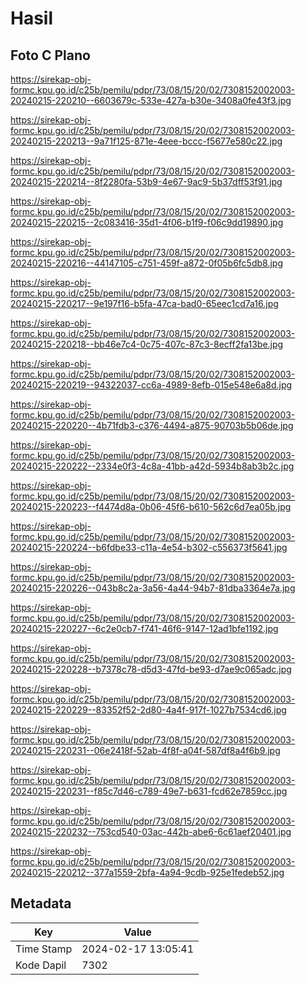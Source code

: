 # Hasil

## Foto C Plano

https://sirekap-obj-formc.kpu.go.id/c25b/pemilu/pdpr/73/08/15/20/02/7308152002003-20240215-220210--6603679c-533e-427a-b30e-3408a0fe43f3.jpg

https://sirekap-obj-formc.kpu.go.id/c25b/pemilu/pdpr/73/08/15/20/02/7308152002003-20240215-220213--9a71f125-871e-4eee-bccc-f5677e580c22.jpg

https://sirekap-obj-formc.kpu.go.id/c25b/pemilu/pdpr/73/08/15/20/02/7308152002003-20240215-220214--8f2280fa-53b9-4e67-9ac9-5b37dff53f91.jpg

https://sirekap-obj-formc.kpu.go.id/c25b/pemilu/pdpr/73/08/15/20/02/7308152002003-20240215-220215--2c083416-35d1-4f06-b1f9-f06c9dd19890.jpg

https://sirekap-obj-formc.kpu.go.id/c25b/pemilu/pdpr/73/08/15/20/02/7308152002003-20240215-220216--44147105-c751-459f-a872-0f05b6fc5db8.jpg

https://sirekap-obj-formc.kpu.go.id/c25b/pemilu/pdpr/73/08/15/20/02/7308152002003-20240215-220217--9e197f16-b5fa-47ca-bad0-65eec1cd7a16.jpg

https://sirekap-obj-formc.kpu.go.id/c25b/pemilu/pdpr/73/08/15/20/02/7308152002003-20240215-220218--bb46e7c4-0c75-407c-87c3-8ecff2fa13be.jpg

https://sirekap-obj-formc.kpu.go.id/c25b/pemilu/pdpr/73/08/15/20/02/7308152002003-20240215-220219--94322037-cc6a-4989-8efb-015e548e6a8d.jpg

https://sirekap-obj-formc.kpu.go.id/c25b/pemilu/pdpr/73/08/15/20/02/7308152002003-20240215-220220--4b71fdb3-c376-4494-a875-90703b5b06de.jpg

https://sirekap-obj-formc.kpu.go.id/c25b/pemilu/pdpr/73/08/15/20/02/7308152002003-20240215-220222--2334e0f3-4c8a-41bb-a42d-5934b8ab3b2c.jpg

https://sirekap-obj-formc.kpu.go.id/c25b/pemilu/pdpr/73/08/15/20/02/7308152002003-20240215-220223--f4474d8a-0b06-45f6-b610-562c6d7ea05b.jpg

https://sirekap-obj-formc.kpu.go.id/c25b/pemilu/pdpr/73/08/15/20/02/7308152002003-20240215-220224--b6fdbe33-c11a-4e54-b302-c556373f5641.jpg

https://sirekap-obj-formc.kpu.go.id/c25b/pemilu/pdpr/73/08/15/20/02/7308152002003-20240215-220226--043b8c2a-3a56-4a44-94b7-81dba3364e7a.jpg

https://sirekap-obj-formc.kpu.go.id/c25b/pemilu/pdpr/73/08/15/20/02/7308152002003-20240215-220227--6c2e0cb7-f741-46f6-9147-12ad1bfe1192.jpg

https://sirekap-obj-formc.kpu.go.id/c25b/pemilu/pdpr/73/08/15/20/02/7308152002003-20240215-220228--b7378c78-d5d3-47fd-be93-d7ae9c065adc.jpg

https://sirekap-obj-formc.kpu.go.id/c25b/pemilu/pdpr/73/08/15/20/02/7308152002003-20240215-220229--83352f52-2d80-4a4f-917f-1027b7534cd6.jpg

https://sirekap-obj-formc.kpu.go.id/c25b/pemilu/pdpr/73/08/15/20/02/7308152002003-20240215-220231--06e2418f-52ab-4f8f-a04f-587df8a4f6b9.jpg

https://sirekap-obj-formc.kpu.go.id/c25b/pemilu/pdpr/73/08/15/20/02/7308152002003-20240215-220231--f85c7d46-c789-49e7-b631-fcd62e7859cc.jpg

https://sirekap-obj-formc.kpu.go.id/c25b/pemilu/pdpr/73/08/15/20/02/7308152002003-20240215-220232--753cd540-03ac-442b-abe6-6c61aef20401.jpg

https://sirekap-obj-formc.kpu.go.id/c25b/pemilu/pdpr/73/08/15/20/02/7308152002003-20240215-220212--377a1559-2bfa-4a94-9cdb-925e1fedeb52.jpg


## Metadata

| Key        | Value               |
| ---------- | ------------------- |
| Time Stamp | 2024-02-17 13:05:41 |
| Kode Dapil | 7302                |



